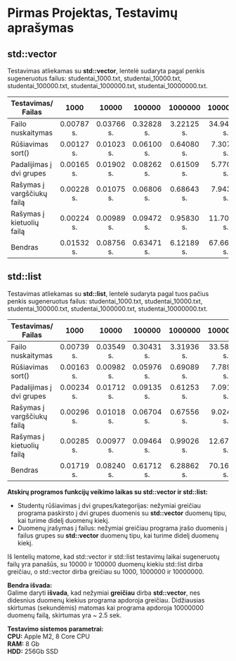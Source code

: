 # Pirmas Projektas, Testavimų aprašymas

## std::vector
Testavimas atliekamas su **std::vector**, lentelė sudaryta pagal penkis sugeneruotus failus: studentai_1000.txt, studentai_10000.txt, studentai_100000.txt, studentai_1000000.txt, studentai_10000000.txt.

| Testavimas/ Failas         |      1000     |     10000    |    100000    |    1000000   |  10000000  |
|----------------------------|:-------------:|:------------:|:------------:|:------------:|:----------:|
| Failo nuskaitymas          | 0.00787 s. | 0.03766 s. |  0.32828 s. |  3.22125 s.  |  34.94401 s. |
| Rūšiavimas sort()          | 0.00127 s. | 0.01023 s. |  0.06100 s. |  0.64080 s.  |  7.30717 s. |
| Padalijimas į dvi grupes   | 0.00165 s. | 0.01902 s. | 0.08262 s. |  0.61509 s. | 5.77035 s. |
| Rašymas į vargščiukų failą | 0.00228 s. | 0.01075 s. | 0.06806 s. |  0.68643 s. | 7.94382 s. |
| Rašymas į kietuolių failą  | 0.00224 s. |  0.00989 s. |  0.09472 s.  |  0.95830 s. | 11.70412 s. |
| Bendras                    |  0.01532 s. |  0.08756 s. |  0.63471 s.  |  6.12189 s.  | 67.66949 s. |

## std::list
Testavimas atliekamas su **std::list**, lentelė sudaryta pagal tuos pačius penkis sugeneruotus failus: studentai_1000.txt, studentai_10000.txt, studentai_100000.txt, studentai_1000000.txt, studentai_10000000.txt.

| Testavimas/ Failas         |      1000     |     10000    |    100000    |    1000000   |  10000000  |
|----------------------------|:-------------:|:------------:|:------------:|:------------:|:----------:|
| Failo nuskaitymas          | 0.00739 s. | 0.03549 s. |  0.30431 s. |  3.31936 s.  |  33.58994 s. |
| Rūšiavimas sort()          | 0.00163 s. | 0.00982 s. |  0.05976 s. |  0.69089 s.  |  7.78976 s. |
| Padalijimas į dvi grupes   | 0.00234 s. | 0.01712 s. | 0.09135 s. |  0.61253 s. | 7.09117 s. |
| Rašymas į vargščiukų failą | 0.00296 s. | 0.01018 s. | 0.06704 s. |  0.67556 s. | 9.02433 s. |
| Rašymas į kietuolių failą  | 0.00285 s. |  0.00977 s. |  0.09464 s.  |  0.99026 s. | 12.67260 s. |
| Bendras                    |  0.01719 s. |  0.08240 s. |  0.61712 s.  |  6.28862 s.  | 70.16782 s. |

**Atskirų programos funkcijų veikimo laikas su std::vector ir std::list:**
- Studentų rūšiavimas į dvi grupes/kategorijas: nežymiai greičiau programa paskirsto į dvi grupes duomenis su **std::vector** duomenų tipu,  kai turime didelį duomenų kiekį.
- Duomenų įrašymas į failus: nežymiai greičiau programa įrašo duomenis į failus grupes su **std::vector** duomenų tipu, kai turime didelį duomenų kiekį.

Iš lentelių matome, kad std::vector ir std::list testavimų laikai sugeneruotų failų yra panašūs, su 10000 ir 100000 duomenų kiekiu std::list dirba greičiau, o std::vector dirba greičiau su 1000, 1000000 ir 10000000. 

**Bendra išvada:** <br />
Galime daryti **išvada**, kad nežymiai **greičiau** dirba **std::vector**, nes didesnius duomenų kiekius programa apdoroja greičiau. Didžiausias skirtumas (sekundėmis) matomas kai programa apdoroja 10000000 duomenų failą, skirtumas yra ~ 2.5 sek. 

**Testavimo sistemos parametrai:** <br />
**CPU:** Apple M2, 8 Core CPU <br />
**RAM:** 8 Gb <br />
**HDD:** 256Gb SSD <br />



